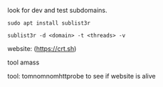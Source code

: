 
look for dev and test subdomains.

`sudo apt install sublist3r`

`sublist3r -d <domain> -t <threads> -v`

website: (https://crt.sh)

tool amass

tool: tomnomnomhttprobe to see if website is alive